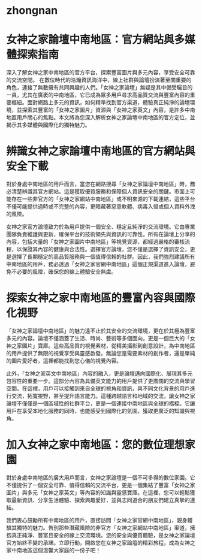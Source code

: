 # zhongnan
# 女神之家論壇中南地區：官方網站與多媒體探索指南
深入了解女神之家中南地區的官方平台，探索豐富圖片與多元內容，享受安全可靠的交流空間。
在數位時代的浩瀚資訊海洋中，線上社群與論壇扮演著至關重要的角色，連接了無數擁有共同興趣的人們。「女神之家論壇」無疑是其中備受矚目的一員，尤其在廣袤的中南地區，它已成為眾多用戶尋求高品質交流與豐富內容的重要樞紐。面對網路上多元的資訊，如何精準找到官方渠道，體驗真正純淨的論壇環境，並探索其豐富的「女神之家圖片」資源與「女神之家英文」內容，是許多中南地區用戶關心的焦點。本文將為您深入解析女神之家論壇中南地區的官方定位，並揭示其多媒體與國際化的獨特魅力。

# 辨識女神之家論壇中南地區的官方網站與安全下載
對於身處中南地區的用戶而言，當您在網路搜尋「女神之家論壇中南地區」時，務必清楚辨識其官方網站。這是獲取優質服務和保障個人資訊安全的關鍵。市面上可能存在一些非官方的「女神之家網站中南地區」或不明來源的下載連結，這些平台不僅可能提供過時或不完整的內容，更暗藏著惡意軟體、病毒入侵或個人資料外洩的風險。

女神之家官方論壇致力於為用戶提供一個安全、穩定且純淨的交流環境。它由專業團隊負責維護與更新，確保平台的技術領先與資訊的可靠性。所有在論壇上分享的內容，包括大量的「女神之家圖片中南地區」等視覺資源，都經過嚴格的審核流程，以保證其內容的健康與合法性。選擇官方論壇，您不僅是選擇了資訊安全，更是選擇了長期穩定的高品質服務與一個值得信賴的社群。因此，我們強烈建議所有中南地區的用戶，務必透過「女神之家官網中南地區」這個正規渠道進入論壇，避免不必要的風險，確保您的線上體驗安全無虞。

# 探索女神之家中南地區的豐富內容與國際化視野
「女神之家論壇中南地區」的魅力遠不止於其安全的交流環境，更在於其極為豐富多元的內容。論壇不僅涵蓋了生活、時尚、藝術等多個面向，更是一個巨大的「女神之家圖片」寶庫。這些高品質的視覺素材，從精美攝影到創意設計，為中南地區的用戶提供了無限的視覺享受與靈感啟發。無論您是需要素材的創作者，還是單純的圖片愛好者，這裡都能找到您心儀的視覺內容。

此外，「女神之家英文中南地區」內容的融入，更是論壇邁向國際化、展現其多元包容性的重要一步。這部分內容為具備英文能力的用戶提供了更廣闊的交流與學習空間。在這裡，用戶可以接觸到來自全球的視角和資訊，與不同文化背景的用戶進行交流，拓寬視野，甚至提升語言能力。這種跨越語言和地域的交流，讓女神之家論壇不僅僅是一個區域性的社群平台，更是一個連接中南地區與全球的橋樑。它讓用戶在享受本地化服務的同時，也能感受到國際化的氛圍，獲取更廣泛的知識與視角。

# 加入女神之家中南地區：您的數位理想家園
對於身處中南地區的廣大用戶而言，女神之家論壇是一個不可多得的數位家園。它不僅提供了一個安全可靠、值得信賴的交流平台，更是一個集結了豐富「女神之家圖片」與多元「女神之家英文」等內容的知識與靈感寶庫。在這裡，您可以輕鬆獲取最新資訊、分享生活體驗、探索興趣愛好，並與志同道合的朋友們建立真摯的連結。

我們衷心鼓勵所有中南地區的用戶，直接訪問「女神之家官網中南地區」，親身體驗其獨特的魅力。告別那些潛藏風險的非官方「女神之家網站中南地區」渠道，擁抱真正純淨、豐富且安全的線上交流環境。您的安全與優質體驗，是女神之家論壇官方始終不變的承諾。立即行動，開啟您在女神之家論壇的精彩旅程，成為女神之家中南地區這個溫馨大家庭的一份子吧！
